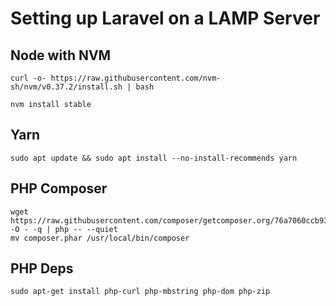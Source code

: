 # Setting up Laravel on a LAMP Server

## Node with NVM
```
curl -o- https://raw.githubusercontent.com/nvm-sh/nvm/v0.37.2/install.sh | bash

nvm install stable
```

## Yarn
```
sudo apt update && sudo apt install --no-install-recommends yarn
```

## PHP Composer
```
wget https://raw.githubusercontent.com/composer/getcomposer.org/76a7060ccb93902cd7576b67264ad91c8a2700e2/web/installer -O - -q | php -- --quiet
mv composer.phar /usr/local/bin/composer
```

## PHP Deps
```
sudo apt-get install php-curl php-mbstring php-dom php-zip
```

